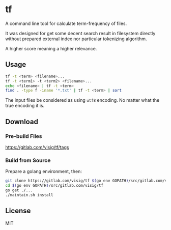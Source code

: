 # tf

A command line tool for calculate term-frequency of files.

It was designed for get some decent search result in filesystem directly without prepared external index nor particular tokenizing algorithm.

A higher score meaning a higher relevance.



## Usage

```bash
tf -t <term> <filename>...
tf -t <term1> -t <term2> <filename>...
echo <filename> | tf -t <term>
find . -type f -iname '*.txt' | tf -t <term> | sort
```

The input files be considered as using `utf8` encoding. No matter what the true encoding it is.



## Download

### Pre-build Files

<https://gitlab.com/visig/tf/tags>



### Build from Source

Prepare a golang environment, then:

```bash
git clone https://gitlab.com/visig/tf $(go env GOPATH)/src/gitlab.com/visig/tf
cd $(go env GOPATH)/src/gitlab.com/visig/tf
go get ./...
./maintain.sh install
```


## License

MIT
